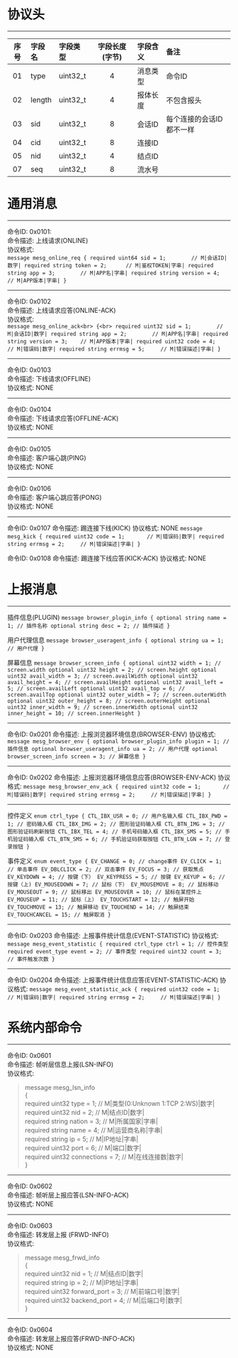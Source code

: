 ﻿# 协议头

---
|**序号**|**字段名**|**字段类型**|**字段长度(字节)**|**字段含义**|**备注**|
|:------:|:---------|:-----------|:-------------:|:-------|:-------|
| 01 | type | uint32_t | 4 |消息类型|命令ID|
| 02 | length | uint32_t | 4 |报体长度|不包含报头|
| 03 | sid | uint32_t | 8 |会话ID|每个连接的会话ID都不一样|
| 04 | cid | uint32_t | 8 |连接ID| |
| 05 | nid | uint32_t | 4 |结点ID| |
| 07 | seq | uint32_t | 8 |流水号| |

# 通用消息

---
命令ID: 0x0101:<br>
命令描述: 上线请求(ONLINE)<br>
协议格式:<br>
`message mesg_online_req
{
    required uint64 sid = 1;        // M|会话ID|数字|
    required string token = 2;      // M|鉴权TOKEN|字串|
    required string app = 3;        // M|APP名|字串|
    required string version = 4;    // M|APP版本|字串|
}`

---
命令ID: 0x0102<br>
命令描述: 上线请求应答(ONLINE-ACK)<br>
协议格式:<br>
`message mesg_online_ack<br>
{<br>
    required uint32 sid = 1;        // M|会话ID|数字|
    required string app = 2;        // M|APP名|字串|
    required string version = 3;    // M|APP版本|字串|
    required uint32 code = 4;       // M|错误码|数字|
    required string errmsg = 5;     // M|错误描述|字串|
}`

---
命令ID: 0x0103<br>
命令描述: 下线请求(OFFLINE)<br>
协议格式: NONE

---
命令ID: 0x0104<br>
命令描述: 下线请求应答(OFFLINE-ACK)<br>
协议格式: NONE<br>

---
命令ID: 0x0105<br>
命令描述: 客户端心跳(PING)<br>
协议格式: NONE

---
命令ID: 0x0106<br>
命令描述: 客户端心跳应答(PONG)<br>
协议格式: NONE

---
命令ID: 0x0107
命令描述: 踢连接下线(KICK)
协议格式: NONE
`message mesg_kick
{
    required uint32 code = 1;       // M|错误码|数字|
    required string errmsg = 2;     // M|错误描述|字串|
}`


命令ID: 0x0108
命令描述: 踢连接下线应答(KICK-ACK)
协议格式: NONE


# 上报消息

---
插件信息(PLUGIN)
`message browser_plugin_info
{
    optional string name = 1; // 插件名称
    optional string desc = 2; // 插件描述
}`

用户代理信息
`message browser_useragent_info {
    optional string ua = 1; // 用户代理
}`

屏幕信息
`message browser_screen_info
{
    optional uint32 width = 1; // screen.width
    optional uint32 height = 2; // screen.height
    optional uint32 avail_width = 3; // screen.availWidth
    optional uint32 avail_height = 4; // screen.availHeight
    optional uint32 avail_left = 5; // screen.availLeft
    optional uint32 avail_top = 6; // screen.availTop
    optional uint32 outer_width = 7; // screen.outerWidth
    optional uint32 outer_height = 8; // screen.outerHeight
    optional uint32 inner_width = 9; // screen.innerWidth
    optional uint32 inner_height = 10; // screen.innerHeight
}`

---
命令ID: 0x0201
命令描述: 上报浏览器环境信息(BROWSER-ENV)
协议格式:
`message mesg_browser_env
{
    optional browser_plugin_info plugin = 1; // 插件信息
    optional browser_useragent_info ua = 2; // 用户代理
    optional browser_screen_info screen = 3; // 屏幕信息
}`

---
命令ID: 0x0202
命令描述: 上报浏览器环境信息应答(BROWSER-ENV-ACK)
协议格式:
`message mesg_browser_env_ack
{
    required uint32 code = 1;       // M|错误码|数字|
    required string errmsg = 2;     // M|错误描述|字串|
}`

---
控件定义
`enum ctrl_type
{
    CTL_IBX_USR = 0; // 用户名输入框
    CTL_IBX_PWD = 1; // 密码输入框
    CTL_IBX_IMG = 2; // 图形验证码输入框
    CTL_BTN_IMG = 3; // 图形验证码刷新按钮
    CTL_IBX_TEL = 4; // 手机号码输入框
    CTL_IBX_SMS = 5; // 手机验证码输入框
    CTL_BTN_SMS = 6; // 手机验证码获取按钮
    CTL_BTN_LGN = 7; // 登录按钮
}`

事件定义
`enum event_type
{
    EV_CHANGE = 0; // change事件
    EV_CLICK = 1; // 单击事件
    EV_DBLCLICK = 2; // 双击事件
    EV_FOCUS = 3; // 获取焦点
    EV_KEYDOWN = 4; // 按键（下）
    EV_KEYPRESS = 5; // 按键
    EV_KEYUP = 6; // 按键（上)
    EV_MOUSEDOWN = 7; // 鼠标（下）
    EV_MOUSEMOVE = 8; // 鼠标移动
    EV_MOUSEOUT = 9; // 鼠标移出
    EV_MOUSEOVER = 10; // 鼠标在某控件上
    EV_MOUSEUP = 11; // 鼠标（上）
    EV_TOUCHSTART = 12; // 触屏开始
    EV_TOUCHMOVE = 13; // 触屏移动
    EV_TOUCHEND = 14; // 触屏结束
    EV_TOUCHCANCEL = 15; // 触屏取消
}`

---
命令ID: 0x0203
命令描述: 上报事件统计信息(EVENT-STATISTIC)
协议格式:
`message mesg_event_statistic
{
    required ctrl_type ctrl = 1; // 控件类型
    required event_type event = 2; // 事件类型
    required uint32 count = 3; // 事件触发次数
}`

---
命令ID: 0x0204
命令描述: 上报事件统计信息应答(EVENT-STATISTIC-ACK)
协议格式:
`message mesg_event_statistic_ack
{
    required uint32 code = 1;       // M|错误码|数字|
    required string errmsg = 2;     // M|错误描述|字串|
}`

# 系统内部命令

---
命令ID: 0x0601<br>
命令描述: 帧听层信息上报(LSN-INFO)<br>
协议格式: <br>
>message mesg_lsn_info<br>
>{<br>
>   required uint32 type = 1;       // M|类型(0:Unknown 1:TCP 2:WS)|数字|<br>
>   required uint32 nid = 2;        // M|结点ID|数字|<br>
>   required string nation = 3;     // M|所属国家|字串|<br>
>   required string name = 4;       // M|运营商名称|字串|<br>
>   required string ip = 5;         // M|IP地址|字串|<br>
>   required uint32 port = 6;       // M|端口|数字|<br>
>   required uint32 connections = 7;   // M|在线连接数|数字|<br>
>}

---
命令ID: 0x0602<br>
命令描述: 帧听层上报应答(LSN-INFO-ACK)<br>
协议格式: NONE<br>

---
命令ID: 0x0603<br>
命令描述: 转发层上报 (FRWD-INFO)<br>
协议格式: <br>
>message mesg_frwd_info<br>
>{<br>
>   required uint32 nid = 1;        // M|结点ID|数字|<br>
>   required string ip = 2;         // M|IP地址|字串|<br>
>   required uint32 forward_port = 3;    // M|前端口号|数字|<br>
>   required uint32 backend_port = 4;    // M|后端口号|数字|<br>
>}

---
命令ID: 0x0604<br>
命令描述: 转发层上报应答(FRWD-INFO-ACK)<br>
协议格式: NONE<br>
